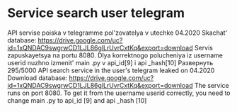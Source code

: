 # Service search user telegram

API servise poiska v telegramme pol'zovatelya v utechke 04.2020
Skachat' database: https://drive.google.com/uc?id=1xQNDAC9swgrwCD1LJL86glLrUvrCxtKq&export=download 
Servis zapuskayetsya na portu 8080.
Dlya korrektnogo polucheniya iz username userid  nuzhno izmenit' main .py  v api_id[9] i api _hash[10]
Развернуть
295/5000
API search service in the user's telegram leaked on 04.2020
Download database: https://drive.google.com/uc?id=1xQNDAC9swgrwCD1LJL86glLrUvrCxtKq&export=download
The service runs on port 8080.
To get it from the username userid correctly, you need to change main .py to api_id [9] and api _hash [10]
